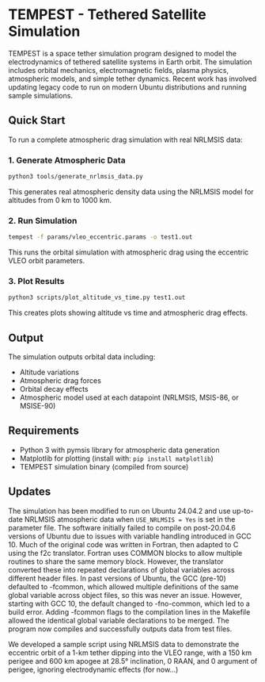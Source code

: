 # TEMPEST - Tethered Satellite Simulation

TEMPEST is a space tether simulation program designed to model the electrodynamics of tethered satellite systems in Earth orbit. The simulation includes orbital mechanics, electromagnetic fields, plasma physics, atmospheric models, and simple tether dynamics. Recent work has involved updating legacy code to run on modern Ubuntu distributions and running sample simulations.

## Quick Start

To run a complete atmospheric drag simulation with real NRLMSIS data:

### 1. Generate Atmospheric Data
```bash
python3 tools/generate_nrlmsis_data.py
```
This generates real atmospheric density data using the NRLMSIS model for altitudes from 0 km to 1000 km.

### 2. Run Simulation
```bash
tempest -f params/vleo_eccentric.params -o test1.out
```
This runs the orbital simulation with atmospheric drag using the eccentric VLEO orbit parameters.

### 3. Plot Results
```bash
python3 scripts/plot_altitude_vs_time.py test1.out
```
This creates plots showing altitude vs time and atmospheric drag effects.

## Output

The simulation outputs orbital data including:
- Altitude variations
- Atmospheric drag forces
- Orbital decay effects
- Atmospheric model used at each datapoint (NRLMSIS, MSIS-86, or MSISE-90)

## Requirements

- Python 3 with pymsis library for atmospheric data generation
- Matplotlib for plotting (install with: `pip install matplotlib`)
- TEMPEST simulation binary (compiled from source) 

## Updates

The simulation has been modified to run on Ubuntu 24.04.2 and use up-to-date NRLMSIS atmospheric data when `USE_NRLMSIS = Yes` is set in the parameter file. The software initially failed to compile on post-20.04.6 versions of Ubuntu due to issues with variable handling introduced in GCC 10. Much of the original code was written in Fortran, then adapted to C using the f2c translator. Fortran uses COMMON blocks to allow multiple routines to share the same memory block. However, the translator converted these into repeated declarations of global variables across different header files. In past versions of Ubuntu, the GCC (pre-10) defaulted to -fcommon, which allowed multiple definitions of the same global variable across object files, so this was never an issue. However, starting with GCC 10, the default changed to -fno-common, which led to a build error. Adding -fcommon flags to the compilation lines in the Makefile allowed the identical global variable declarations to be merged. The program now compiles and successfully outputs data from test files. 

We developed a sample script using NRLMSIS data to demonstrate the eccentric orbit of a 1-km tether dipping into the VLEO range, with a 150 km perigee and 600 km apogee at 28.5° inclination, 0 RAAN, and 0 argument of perigee, ignoring electrodynamic effects (for now...)


